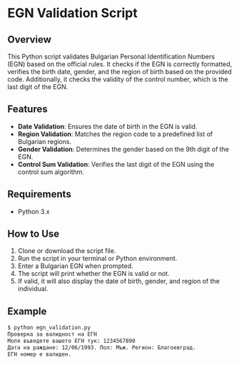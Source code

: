 # EGN Validation Script

## Overview
This Python script validates Bulgarian Personal Identification Numbers (EGN) based on the official rules. It checks if the EGN is correctly formatted, verifies the birth date, gender, and the region of birth based on the provided code. Additionally, it checks the validity of the control number, which is the last digit of the EGN.

## Features
- **Date Validation**: Ensures the date of birth in the EGN is valid.
- **Region Validation**: Matches the region code to a predefined list of Bulgarian regions.
- **Gender Validation**: Determines the gender based on the 9th digit of the EGN.
- **Control Sum Validation**: Verifies the last digit of the EGN using the control sum algorithm.

## Requirements
- Python 3.x

## How to Use
1. Clone or download the script file.
2. Run the script in your terminal or Python environment.
3. Enter a Bulgarian EGN when prompted.
4. The script will print whether the EGN is valid or not.
5. If valid, it will also display the date of birth, gender, and region of the individual.

## Example

```bash
$ python egn_validation.py
Проверка за валидност на ЕГН
Моля въведете вашето ЕГН тук: 1234567890
Дата на раждане: 12/06/1993. Пол: Мъж. Регион: Благоевград.
ЕГН номер е валиден.
